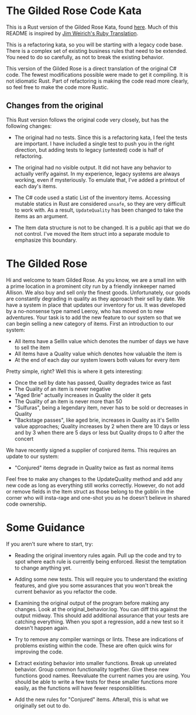 # The Gilded Rose Code Kata

This is a Rust version of the Gilded Rose Kata, found
[here](http://iamnotmyself.com/2011/02/13/refactor-this-the-gilded-rose-kata/).
Much of this README is inspired by [Jim Weirich's Ruby
Translation](https://github.com/jimweirich/gilded_rose_kata).

This is a refactoring kata, so you will be starting with a legacy code base.
There is a complex set of existing business rules that need to be extended.
You need to do so carefully, as not to break the existing behavior.

This version of the Gilded Rose is a direct translation of the original C#
code. The fewest modifications possible were made to get it compiling. It is
not idiomatic Rust. Part of refactoring is making the code read more clearly, so
feel free to make the code more Rustic.

## Changes from the original

This Rust version follows the original code very closely, but has the following
changes:

* The original had no tests. Since this is a refactoring kata, I feel the tests
  are important. I have included a single test to push you in the right
  direction, but adding tests to legacy (untested) code is half of refactoring.

* The original had no visible output. It did not have any behavior to actually
  verify against. In my experience, legacy systems are always working, even if
  mysteriously. To emulate that, I've added a printout of each day's items.

* The C# code used a static List of the inventory items. Accessing mutable
  statics in Rust are considered `unsafe`, so they are very difficult to work
  with. As a result, `UpdateQuality` has been changed to take the items as an
  argument.

* The Item data structure is not to be changed. It is a public api that we do
  not control. I've moved the Item struct into a separate module to emphasize
  this boundary.


# The Gilded Rose

Hi and welcome to team Gilded Rose. As you know, we are a small inn with a
prime location in a prominent city run by a friendly innkeeper named Allison.
We also buy and sell only the finest goods. Unfortunately, our goods are
constantly degrading in quality as they approach their sell by date. We have a
system in place that updates our inventory for us. It was developed by a
no-nonsense type named Leeroy, who has moved on to new adventures. Your task is
to add the new feature to our system so that we can begin selling a new
category of items. First an introduction to our system:

- All items have a SellIn value which denotes the number of days we have to
  sell the item
- All items have a Quality value which denotes how valuable the item is
- At the end of each day our system lowers both values for every item

Pretty simple, right? Well this is where it gets interesting:

  - Once the sell by date has passed, Quality degrades twice as fast
  - The Quality of an item is never negative
  - "Aged Brie" actually increases in Quality the older it gets
  - The Quality of an item is never more than 50
  - "Sulfuras", being a legendary item, never has to be sold or decreases in
    Quality
  - "Backstage passes", like aged brie, increases in Quality as it's SellIn
    value approaches; Quality increases by 2 when there are 10 days or less and
    by 3 when there are 5 days or less but Quality drops to 0 after the concert

We have recently signed a supplier of conjured items. This requires an update
to our system:

- "Conjured" items degrade in Quality twice as fast as normal items

Feel free to make any changes to the UpdateQuality method and add any new code
as long as everything still works correctly. However, do not add or remove
fields in the Item struct as those belong to the goblin in the corner who will
insta-rage and one-shot you as he doesn't believe in shared code ownership.

# Some Guidance

If you aren't sure where to start, try:

* Reading the original inventory rules again. Pull up the code and try to spot
  where each rule is currently being enforced. Resist the temptation to change
  anything yet.

* Adding some new tests. This will require you to understand the existing
  features, and give you some assurances that you won't break the current
  behavior as you refactor the code.

* Examining the original output of the program before making any changes. Look
  at the original_behavior.log. You can diff this against the output midway.
  This should add additional assurance that your tests are catching everything.
  When you spot a regression, add a new test so it doesn't happen again.

* Try to remove any compiler warnings or lints. These are indications of
  problems existing within the code. These are often quick wins for improving
  the code.

* Extract existing behavior into smaller functions. Break up unrelated
  behavior. Group common functionality together. Give these new functions good
  names. Reevaluate the current names you are using. You should be able to
  write a few tests for these smaller functions more easily, as the functions
  will have fewer responsibilities.

* Add the new rules for "Conjured" items. Afterall, this is what we originally
  set out to do.

